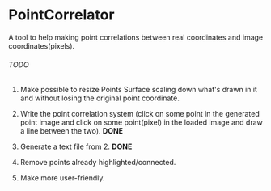 # PointCorrelator
A tool to help making point correlations between real coordinates and image coordinates(pixels).

###### TODO ######

1. Make possible to resize Points Surface scaling down what's drawn in it and without losing the original point coordinate.

2. Write the point correlation system (click on some point in the generated point image and click on some point(pixel) in the loaded image and draw a line between the two). **DONE**

3. Generate a text file from 2. **DONE**

4. Remove points already highlighted/connected.

5. Make more user-friendly.